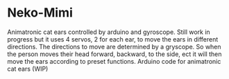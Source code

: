 Neko-Mimi
=========

Animatronic cat ears controlled by arduino and gyroscope. Still work in progress but it uses 4 servos, 2 for each ear, to move the ears in different directions. The directions to move are determined by a gryscope. So when the person moves their head forward, backward, to the side, ect it will then move the ears according to preset functions.
Arduino code for animatronic cat ears (WIP)
